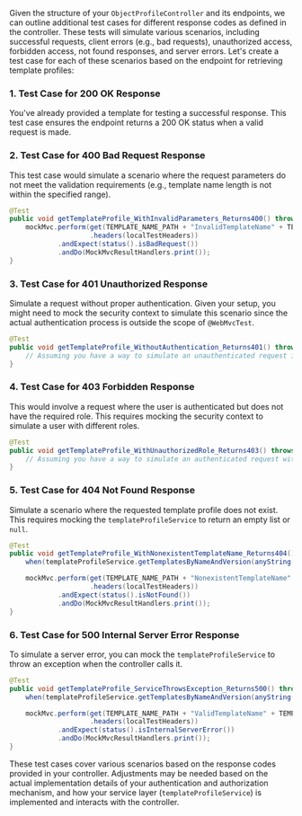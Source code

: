 Given the structure of your `ObjectProfileController` and its endpoints, we can outline additional test cases for different response codes as defined in the controller. These tests will simulate various scenarios, including successful requests, client errors (e.g., bad requests), unauthorized access, forbidden access, not found responses, and server errors. Let's create a test case for each of these scenarios based on the endpoint for retrieving template profiles:

### 1. Test Case for 200 OK Response
You've already provided a template for testing a successful response. This test case ensures the endpoint returns a 200 OK status when a valid request is made.

### 2. Test Case for 400 Bad Request Response
This test case would simulate a scenario where the request parameters do not meet the validation requirements (e.g., template name length is not within the specified range).

```java
@Test
public void getTemplateProfile_WithInvalidParameters_Returns400() throws Exception {
    mockMvc.perform(get(TEMPLATE_NAME_PATH + "InvalidTemplateName" + TEMPLATE_VERSION_PATH)
                    .headers(localTestHeaders))
            .andExpect(status().isBadRequest())
            .andDo(MockMvcResultHandlers.print());
}
```

### 3. Test Case for 401 Unauthorized Response
Simulate a request without proper authentication. Given your setup, you might need to mock the security context to simulate this scenario since the actual authentication process is outside the scope of `@WebMvcTest`.

```java
@Test
public void getTemplateProfile_WithoutAuthentication_Returns401() throws Exception {
    // Assuming you have a way to simulate an unauthenticated request in your setup
}
```

### 4. Test Case for 403 Forbidden Response
This would involve a request where the user is authenticated but does not have the required role. This requires mocking the security context to simulate a user with different roles.

```java
@Test
public void getTemplateProfile_WithUnauthorizedRole_Returns403() throws Exception {
    // Assuming you have a way to simulate an authenticated request with incorrect roles
}
```

### 5. Test Case for 404 Not Found Response
Simulate a scenario where the requested template profile does not exist. This requires mocking the `templateProfileService` to return an empty list or `null`.

```java
@Test
public void getTemplateProfile_WithNonexistentTemplateName_Returns404() throws Exception {
    when(templateProfileService.getTemplatesByNameAndVersion(anyString(), anyString())).thenReturn(Collections.emptyList());

    mockMvc.perform(get(TEMPLATE_NAME_PATH + "NonexistentTemplateName" + TEMPLATE_VERSION_PATH)
                    .headers(localTestHeaders))
            .andExpect(status().isNotFound())
            .andDo(MockMvcResultHandlers.print());
}
```

### 6. Test Case for 500 Internal Server Error Response
To simulate a server error, you can mock the `templateProfileService` to throw an exception when the controller calls it.

```java
@Test
public void getTemplateProfile_ServiceThrowsException_Returns500() throws Exception {
    when(templateProfileService.getTemplatesByNameAndVersion(anyString(), anyString())).thenThrow(new RuntimeException("Internal server error"));

    mockMvc.perform(get(TEMPLATE_NAME_PATH + "ValidTemplateName" + TEMPLATE_VERSION_PATH)
                    .headers(localTestHeaders))
            .andExpect(status().isInternalServerError())
            .andDo(MockMvcResultHandlers.print());
}
```

These test cases cover various scenarios based on the response codes provided in your controller. Adjustments may be needed based on the actual implementation details of your authentication and authorization mechanism, and how your service layer (`templateProfileService`) is implemented and interacts with the controller.
